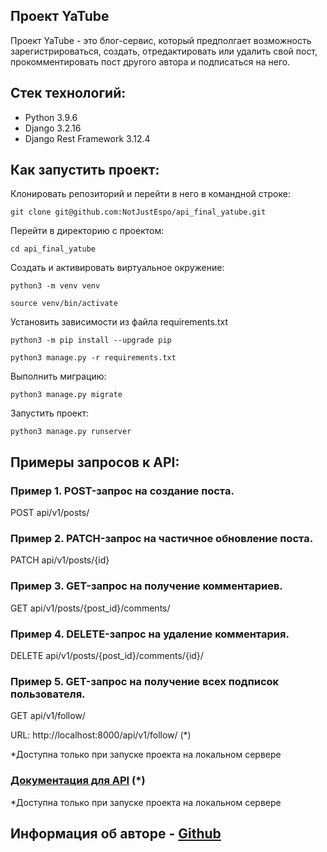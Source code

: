 ## Проект YaTube
Проект YaTube - это блог-сервис, который предполгает возможность зарегистрироваться, создать, отредактировать или удалить свой пост, прокомментировать пост другого автора и подписаться на него.

## Стек технологий:
- Python 3.9.6
- Django 3.2.16
- Django Rest Framework 3.12.4


## Как запустить проект:
Клонировать репозиторий и перейти в него в командной строке:

```
git clone git@github.com:NotJustEspo/api_final_yatube.git
```

Перейти в директорию с проектом:

```
cd api_final_yatube
```

Создать и активировать виртуальное окружение:

```
python3 -m venv venv
```

```
source venv/bin/activate
```

Установить зависимости из файла requirements.txt

```
python3 -m pip install --upgrade pip
```

```
python3 manage.py -r requirements.txt
```

Выполнить миграцию:

```
python3 manage.py migrate
```

Запустить проект:

```
python3 manage.py runserver
```

## Примеры запросов к API:

### Пример 1. POST-запрос на создание поста.

POST api/v1/posts/

### Пример 2. PATCH-запрос на частичное обновление поста.

PATCH api/v1/posts/{id}

### Пример 3. GET-запрос на получение комментариев.

GET api/v1/posts/{post_id}/comments/

### Пример 4. DELETE-запрос на удаление комментария.

DELETE api/v1/posts/{post_id}/comments/{id}/

### Пример 5. GET-запрос на получение всех подписок пользователя.

GET api/v1/follow/

URL: http://localhost:8000/api/v1/follow/ (*)

*Доступна только при запуске проекта на локальном сервере

### [Документация для API](http://127.0.0.1:8000/redoc/) (*)
*Доступна только при запуске проекта на локальном сервере

## Информация об авторе - [Github](https://github.com/NotJustEspo)
